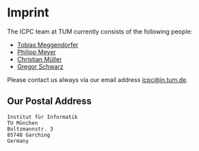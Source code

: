 # Imprint

The ICPC team at TUM currently consists of the following people:

* [Tobias Meggendorfer](https://www7.in.tum.de/people/detail/index.php?id=people.detail&arg=158)
* [Philipp Meyer](https://www7.in.tum.de/people/detail/index.php?id=people.detail&arg=152)
* [Christian Müller](https://www7.in.tum.de/people/detail/index.php?id=people.detail&arg=151)
* [Gregor Schwarz](http://dss.in.tum.de/staff/gregor-schwarz.html)

Please contact us always via our email address [icpc@in.tum.de](mailto:icpc@in.tum.de).

## Our Postal Address

```
Institut für Informatik
TU München
Boltzmannstr. 3
85748 Garching
Germany
```